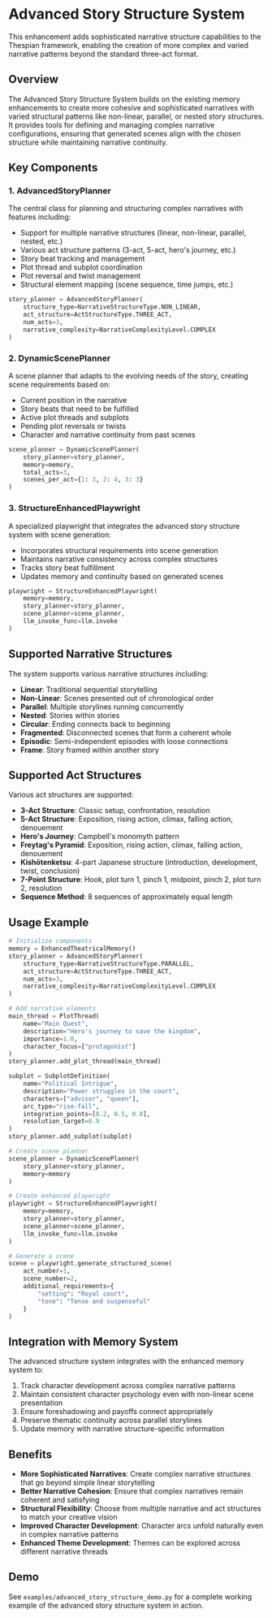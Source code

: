 # Advanced Story Structure System

This enhancement adds sophisticated narrative structure capabilities to the Thespian framework, enabling the creation of more complex and varied narrative patterns beyond the standard three-act format.

## Overview

The Advanced Story Structure System builds on the existing memory enhancements to create more cohesive and sophisticated narratives with varied structural patterns like non-linear, parallel, or nested story structures. It provides tools for defining and managing complex narrative configurations, ensuring that generated scenes align with the chosen structure while maintaining narrative continuity.

## Key Components

### 1. AdvancedStoryPlanner

The central class for planning and structuring complex narratives with features including:

- Support for multiple narrative structures (linear, non-linear, parallel, nested, etc.)
- Various act structure patterns (3-act, 5-act, hero's journey, etc.)
- Story beat tracking and management
- Plot thread and subplot coordination
- Plot reversal and twist management
- Structural element mapping (scene sequence, time jumps, etc.)

```python
story_planner = AdvancedStoryPlanner(
    structure_type=NarrativeStructureType.NON_LINEAR,
    act_structure=ActStructureType.THREE_ACT,
    num_acts=3,
    narrative_complexity=NarrativeComplexityLevel.COMPLEX
)
```

### 2. DynamicScenePlanner

A scene planner that adapts to the evolving needs of the story, creating scene requirements based on:

- Current position in the narrative
- Story beats that need to be fulfilled
- Active plot threads and subplots
- Pending plot reversals or twists
- Character and narrative continuity from past scenes

```python
scene_planner = DynamicScenePlanner(
    story_planner=story_planner,
    memory=memory,
    total_acts=3,
    scenes_per_act={1: 3, 2: 4, 3: 3}
)
```

### 3. StructureEnhancedPlaywright

A specialized playwright that integrates the advanced story structure system with scene generation:

- Incorporates structural requirements into scene generation
- Maintains narrative consistency across complex structures
- Tracks story beat fulfillment
- Updates memory and continuity based on generated scenes

```python
playwright = StructureEnhancedPlaywright(
    memory=memory,
    story_planner=story_planner,
    scene_planner=scene_planner,
    llm_invoke_func=llm.invoke
)
```

## Supported Narrative Structures

The system supports various narrative structures including:

- **Linear**: Traditional sequential storytelling
- **Non-Linear**: Scenes presented out of chronological order
- **Parallel**: Multiple storylines running concurrently
- **Nested**: Stories within stories
- **Circular**: Ending connects back to beginning
- **Fragmented**: Disconnected scenes that form a coherent whole
- **Episodic**: Semi-independent episodes with loose connections
- **Frame**: Story framed within another story

## Supported Act Structures

Various act structures are supported:

- **3-Act Structure**: Classic setup, confrontation, resolution
- **5-Act Structure**: Exposition, rising action, climax, falling action, denouement
- **Hero's Journey**: Campbell's monomyth pattern
- **Freytag's Pyramid**: Exposition, rising action, climax, falling action, denouement
- **Kishōtenketsu**: 4-part Japanese structure (introduction, development, twist, conclusion)
- **7-Point Structure**: Hook, plot turn 1, pinch 1, midpoint, pinch 2, plot turn 2, resolution
- **Sequence Method**: 8 sequences of approximately equal length

## Usage Example

```python
# Initialize components
memory = EnhancedTheatricalMemory()
story_planner = AdvancedStoryPlanner(
    structure_type=NarrativeStructureType.PARALLEL,
    act_structure=ActStructureType.THREE_ACT,
    num_acts=3,
    narrative_complexity=NarrativeComplexityLevel.COMPLEX
)

# Add narrative elements
main_thread = PlotThread(
    name="Main Quest",
    description="Hero's journey to save the kingdom",
    importance=1.0,
    character_focus=["protagonist"]
)
story_planner.add_plot_thread(main_thread)

subplot = SubplotDefinition(
    name="Political Intrigue",
    description="Power struggles in the court",
    characters=["advisor", "queen"],
    arc_type="rise-fall",
    integration_points=[0.2, 0.5, 0.8],
    resolution_target=0.9
)
story_planner.add_subplot(subplot)

# Create scene planner
scene_planner = DynamicScenePlanner(
    story_planner=story_planner,
    memory=memory
)

# Create enhanced playwright
playwright = StructureEnhancedPlaywright(
    memory=memory,
    story_planner=story_planner,
    scene_planner=scene_planner,
    llm_invoke_func=llm.invoke
)

# Generate a scene
scene = playwright.generate_structured_scene(
    act_number=1,
    scene_number=2,
    additional_requirements={
        "setting": "Royal court",
        "tone": "Tense and suspenseful"
    }
)
```

## Integration with Memory System

The advanced structure system integrates with the enhanced memory system to:

1. Track character development across complex narrative patterns
2. Maintain consistent character psychology even with non-linear scene presentation
3. Ensure foreshadowing and payoffs connect appropriately
4. Preserve thematic continuity across parallel storylines
5. Update memory with narrative structure-specific information

## Benefits

- **More Sophisticated Narratives**: Create complex narrative structures that go beyond simple linear storytelling
- **Better Narrative Cohesion**: Ensure that complex narratives remain coherent and satisfying
- **Structural Flexibility**: Choose from multiple narrative and act structures to match your creative vision
- **Improved Character Development**: Character arcs unfold naturally even in complex narrative patterns
- **Enhanced Theme Development**: Themes can be explored across different narrative threads

## Demo

See `examples/advanced_story_structure_demo.py` for a complete working example of the advanced story structure system in action.